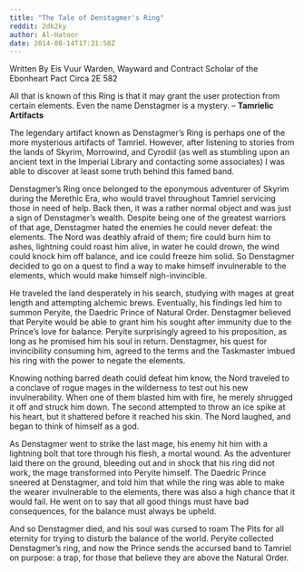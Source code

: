 ```yaml
---
title: "The Tale of Denstagmer's Ring"
reddit: 2dk2ky
author: Al-Hatoor
date: 2014-08-14T17:31:58Z
---
```


Written By Eis Vuur Warden,
Wayward and Contract Scholar of the Ebonheart Pact
Circa 2E 582

All that is known of this Ring is that it may grant the user protection from certain elements. Even the name Denstagmer is a mystery.
– **Tamrielic Artifacts**

The legendary artifact known as Denstagmer’s Ring is perhaps one of the more mysterious artifacts of Tamriel. However, after listening to stories from the lands of Skyrim, Morrowind, and Cyrodiil (as well as stumbling upon an ancient text in the Imperial Library and contacting some associates) I was able to discover at least some truth behind this famed band.

Denstagmer’s Ring once belonged to the eponymous adventurer of Skyrim during the Merethic Era, who would travel throughout Tamriel servicing those in need of help. Back then, it was a rather normal object and was just a sign of Denstagmer’s wealth. Despite being one of the greatest warriors of that age, Denstagmer hated the enemies he could never defeat: the elements. The Nord was deathly afraid of them; fire could burn him to ashes, lightning could roast him alive, in water he could drown, the wind could knock him off balance, and ice could freeze him solid. So Denstagmer decided to go on a quest to find a way to make himself invulnerable to the elements, which would make himself nigh-invincible.

He traveled the land desperately in his search, studying with mages at great length and attempting alchemic brews. Eventually, his findings led him to summon Peryite, the Daedric Prince of Natural Order. Denstagmer believed that Peryite would be able to grant him his sought after immunity due to the Prince’s love for balance. Peryite surprisingly agreed to his proposition, as long as he promised him his soul in return. Denstagmer, his quest for invincibility consuming him, agreed to the terms and the Taskmaster imbued his ring with the power to negate the elements.

Knowing nothing barred death could defeat him know, the Nord traveled to a conclave of rogue mages in the wilderness to test out his new invulnerability. When one of them blasted him with fire, he merely shrugged it off and struck him down. The second attempted to throw an ice spike at his heart, but it shattered before it reached his skin. The Nord laughed, and began to think of himself as a god.

As Denstagmer went to strike the last mage, his enemy hit him with a lightning bolt that tore through his flesh, a mortal wound. As the adventurer laid there on the ground, bleeding out and in shock that his ring did not work, the mage transformed into Peryite himself. The Daedric Prince sneered at Denstagmer, and told him that while the ring was able to make the wearer invulnerable to the elements, there was also a high chance that it would fail. He went on to say that all good things must have bad consequences, for the balance must always be upheld.

And so Denstagmer died, and his soul was cursed to roam The Pits for all eternity for trying to disturb the balance of the world. Peryite collected Denstagmer’s ring, and now the Prince sends the accursed band to Tamriel on purpose: a trap, for those that believe they are above the Natural Order.

